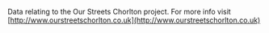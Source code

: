 Data relating to the Our Streets Chorlton project. For more info visit [http://www.ourstreetschorlton.co.uk](http://www.ourstreetschorlton.co.uk)

